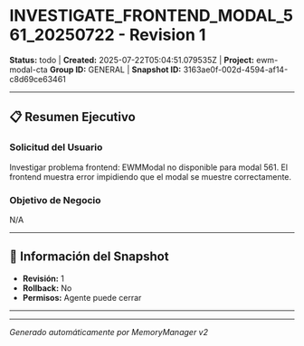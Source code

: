 # INVESTIGATE_FRONTEND_MODAL_561_20250722 - Revision 1

**Status:** todo | **Created:** 2025-07-22T05:04:51.079535Z | **Project:** ewm-modal-cta
**Group ID:** GENERAL | **Snapshot ID:** 3163ae0f-002d-4594-af14-c8d69ce63461

---

## 📋 Resumen Ejecutivo
### Solicitud del Usuario
Investigar problema frontend: EWMModal no disponible para modal 561. El frontend muestra error impidiendo que el modal se muestre correctamente.

### Objetivo de Negocio
N/A

---

## 🔧 Información del Snapshot
- **Revisión:** 1
- **Rollback:** No
- **Permisos:** Agente puede cerrar

---



---

*Generado automáticamente por MemoryManager v2*
